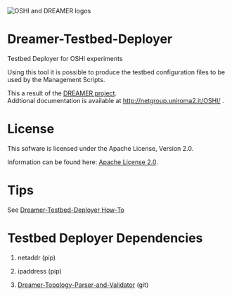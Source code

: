 ![OSHI and DREAMER logos](http://netgroup.uniroma2.it/twiki/pub/Oshi/WebHome/dreamer-oshi-logo-github-2.png "http://netgroup.uniroma2.it/OSHI")

Dreamer-Testbed-Deployer
========================

Testbed Deployer for OSHI experiments 

Using this tool it is possible to produce the testbed configuration files to be used by the Management Scripts.

This a result of the [DREAMER project](http://netgroup.uniroma2.it/DREAMER/).  
Addtional documentation is available at http://netgroup.uniroma2.it/OSHI/ .

License
=======

This sofware is licensed under the Apache License, Version 2.0.

Information can be found here:
 [Apache License 2.0](http://www.apache.org/licenses/LICENSE-2.0).

Tips
==============

See [Dreamer-Testbed-Deployer How-To](http://netgroup.uniroma2.it/twiki/bin/view/Oshi/OshiExperimentsHowto#TestbedDeployer)

Testbed Deployer Dependencies
=============================

1) netaddr (pip)

2) ipaddress (pip)

3) [Dreamer-Topology-Parser-and-Validator](https://github.com/netgroup/Dreamer-Topology-Parser-and-Validator) (git)


